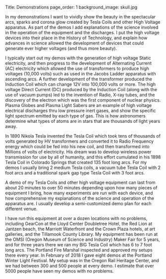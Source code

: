 Title: Demonstrations
page_order: 1
background_image: skull.jpg

In my demonstrations I want to vividly show the beauty in the spectacular arcs, sparks and corona glow created by
Tesla Coils and other High Voltage apparatus. As part of the demos I add explanations of the science involved in
the operation of the equipment and the discharges. I put the high voltage devices into their place in the History
of Technology, and explain how advances in science allowed the development of devices that could generate ever higher 
voltages (and thus more beauty).

I typically start out my demos with the generation of high voltage Static electricity, and then progress to the 
development of Alternating Current (AC) electricity which allowed the use of transformers to produce high voltages 
(10,000 volts) such as used in the Jacobs Ladder apparatus with ascending arcs. A further development of the 
transformer produced the Induction Coil which can change 12V into 100,000 volts or more. The high voltage Direct 
Current (DC) produced by the Induction Coil (along with the use of vacuum pumps) led to the invention of Radio, 
X-ray tubes, and the discovery of the electron which was the first component of nuclear physics.
Plasma Globes and Plasma Light Sabers are an example of high voltage electrical discharges thru low pressure inert 
gases, and show the specific light spectrum emitted by each type of gas. This is how astronomers determine what types 
of atoms are in stars that are thousands of light years away.

In 1890 Nikola Tesla invented the Tesla Coil which took tens of thousands of volts generated by HV transformers 
and converted it to Radio Frequency energy which could be fed into his new coil, and then transformed into Millions 
of volts of electricity. His dream was to develop wireless power transmission for use by all of humanity, and this 
effort cumulated in his 1898 Tesla Coil in Colorado Springs that created 135 foot long arcs. For my demos I usually 
bring 2 medium Tesla coils, a vacuum tube Tesla Coil with 2 foot arcs and a traditional spark gap type Tesla Coil 
with 3 foot arcs.

A demo of my Tesla Coils and other high voltage equipment can last from about 20 minutes to over 50 minutes 
depending upon how many pieces of equipment I bring, how many experiments are run with each device, and how 
comprehensive my explanations of the science and operation of the apparatus are. I usually develop a semi-customized 
demo plan for each different venue. 

I have run this equipment at over a dozen locations with no problems, including GearCon at the Lloyd Center 
Doubletree Hotel, the Red Lion at Jantzen beach, the Marriott Waterfront and the Crown Plaza hotels, at art 
galleries, and the Tillamook County Library. My equipment has been run at the OMSI (Oregon Museum of Science and Industry) 
Maker Fair for 5 years, and for three years there we ran my BIG Tesla Coil which has 6 to 7 foot long arcs. 
The Portland Fire Marshal inspected and approved my setups there every year. In February of 2018 I gave eight 
demos at the Portland Winter Light Festival. My setup was in the Oregon Rail Heritage Center, and we had between 
300 and 500 people at every demo. I estimate that over 5000 people have seen my demos with no problems.

